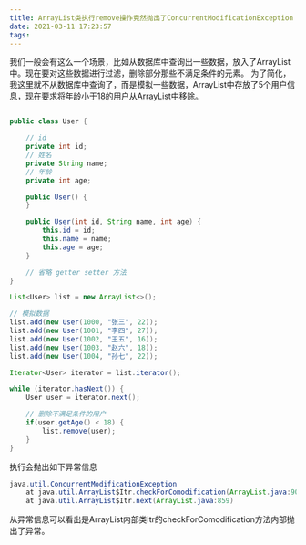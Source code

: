```yaml
---
title: ArrayList类执行remove操作竟然抛出了ConcurrentModificationException 异常
date: 2021-03-11 17:23:57
tags:
---
```

我们一般会有这么一个场景，比如从数据库中查询出一些数据，放入了ArrayList中。现在要对这些数据进行过滤，删除部分那些不满足条件的元素。
为了简化，我这里就不从数据库中查询了，而是模拟一些数据，ArrayList中存放了5个用户信息，现在要求将年龄小于18的用户从ArrayList中移除。

```java

public class User {

    // id
    private int id;
    // 姓名
    private String name;
    // 年龄
    private int age;

    public User() {
    }

    public User(int id, String name, int age) {
        this.id = id;
        this.name = name;
        this.age = age;
    }

    // 省略 getter setter 方法
}
```

```java
List<User> list = new ArrayList<>();

// 模拟数据
list.add(new User(1000, "张三", 22));
list.add(new User(1001, "李四", 27));
list.add(new User(1002, "王五", 16));
list.add(new User(1003, "赵六", 18));
list.add(new User(1004, "孙七", 22));

Iterator<User> iterator = list.iterator();

while (iterator.hasNext()) {
    User user = iterator.next();

    // 删除不满足条件的用户
    if(user.getAge() < 18) {
        list.remove(user);
    }
}
```

执行会抛出如下异常信息
```java
java.util.ConcurrentModificationException
	at java.util.ArrayList$Itr.checkForComodification(ArrayList.java:909)
	at java.util.ArrayList$Itr.next(ArrayList.java:859)
```

从异常信息可以看出是ArrayList内部类Itr的checkForComodification方法内部抛出了异常。


